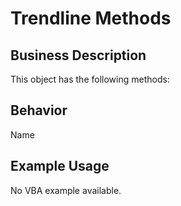 # Trendline Methods

## Business Description
This object has the following methods:

## Behavior
Name

## Example Usage
No VBA example available.